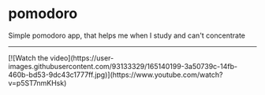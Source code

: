 # pomodoro
Simple pomodoro app, that helps me when I study and can't concentrate
<hr>
[![Watch the video](https://user-images.githubusercontent.com/93133329/165140199-3a50739c-14fb-460b-bd53-9dc43c1777ff.jpg)](https://www.youtube.com/watch?v=p5ST7nmKHsk)
